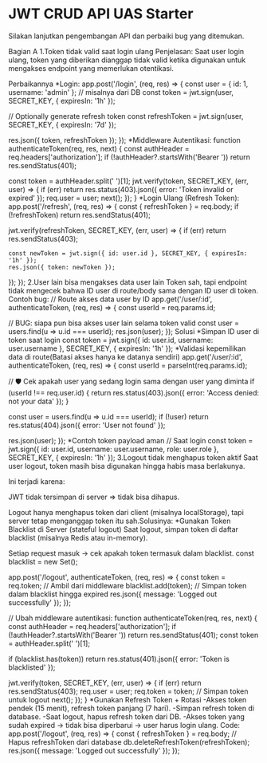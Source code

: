 # JWT CRUD API UAS Starter

Silakan lanjutkan pengembangan API dan perbaiki bug yang ditemukan.

Bagian A
1.Token tidak valid saat login ulang
Penjelasan: Saat user login ulang, token yang diberikan dianggap tidak valid ketika digunakan untuk mengakses endpoint yang memerlukan otentikasi.

Perbaikannya
*Login:
app.post('/login', (req, res) => {
  const user = { id: 1, username: 'admin' }; // misalnya dari DB
  const token = jwt.sign(user, SECRET_KEY, { expiresIn: '1h' });

  // Optionally generate refresh token
  const refreshToken = jwt.sign(user, SECRET_KEY, { expiresIn: '7d' });

  res.json({ token, refreshToken });
});
*Middleware Autentikasi:
function authenticateToken(req, res, next) {
  const authHeader = req.headers['authorization'];
  if (!authHeader?.startsWith('Bearer ')) return res.sendStatus(401);

  const token = authHeader.split(' ')[1];
  jwt.verify(token, SECRET_KEY, (err, user) => {
    if (err) return res.status(403).json({ error: 'Token invalid or expired' });
    req.user = user;
    next();
  });
}
*Login Ulang (Refresh Token):
app.post('/refresh', (req, res) => {
  const { refreshToken } = req.body;
  if (!refreshToken) return res.sendStatus(401);

  jwt.verify(refreshToken, SECRET_KEY, (err, user) => {
    if (err) return res.sendStatus(403);

    const newToken = jwt.sign({ id: user.id }, SECRET_KEY, { expiresIn: '1h' });
    res.json({ token: newToken });
  });
});
2.User lain bisa mengakses data user lain
Token sah, tapi endpoint tidak mengecek bahwa ID user di route/body sama dengan ID user di token.
Contoh bug:
// Route akses data user by ID
app.get('/user/:id', authenticateToken, (req, res) => {
  const userId = req.params.id;

  // BUG: siapa pun bisa akses user lain selama token valid
  const user = users.find(u => u.id === userId);
  res.json(user);
});
Solusi
*Simpan ID user di token saat login
const token = jwt.sign({ id: user.id, username: user.username }, SECRET_KEY, { expiresIn: '1h' });
*Validasi kepemilikan data di route(Batasi akses hanya ke datanya sendiri)
app.get('/user/:id', authenticateToken, (req, res) => {
  const userId = parseInt(req.params.id);
  
  // 🛡️ Cek apakah user yang sedang login sama dengan user yang diminta
  if (userId !== req.user.id) {
    return res.status(403).json({ error: 'Access denied: not your data' });
  }

  const user = users.find(u => u.id === userId);
  if (!user) return res.status(404).json({ error: 'User not found' });

  res.json(user);
});
*Contoh token payload aman
// Saat login
const token = jwt.sign({
  id: user.id,
  username: user.username,
  role: user.role
}, SECRET_KEY, { expiresIn: '1h' });
3.Logout tidak menghapus token aktif
Saat user logout, token masih bisa digunakan hingga habis masa berlakunya.

Ini terjadi karena:

JWT tidak tersimpan di server ⇒ tidak bisa dihapus.

Logout hanya menghapus token dari client (misalnya localStorage), tapi server tetap menganggap token itu sah.Solusinya:
*Gunakan Token Blacklist di Server (stateful logout)
Saat logout, simpan token di daftar blacklist (misalnya Redis atau in-memory).

Setiap request masuk → cek apakah token termasuk dalam blacklist.
const blacklist = new Set();

app.post('/logout', authenticateToken, (req, res) => {
  const token = req.token; // Ambil dari middleware
  blacklist.add(token); // Simpan token dalam blacklist hingga expired
  res.json({ message: 'Logged out successfully' });
});

// Ubah middleware autentikasi:
function authenticateToken(req, res, next) {
  const authHeader = req.headers['authorization'];
  if (!authHeader?.startsWith('Bearer ')) return res.sendStatus(401);
  const token = authHeader.split(' ')[1];

  if (blacklist.has(token)) return res.status(401).json({ error: 'Token is blacklisted' });

  jwt.verify(token, SECRET_KEY, (err, user) => {
    if (err) return res.sendStatus(403);
    req.user = user;
    req.token = token; // Simpan token untuk logout
    next();
  });
}
*Gunakan Refresh Token + Rotasi
-Akses token pendek (15 menit), refresh token panjang (7 hari).
-Simpan refresh token di database.
-Saat logout, hapus refresh token dari DB.
-Akses token yang sudah expired → tidak bisa diperbarui → user harus login ulang.
Code:
app.post('/logout', (req, res) => {
  const { refreshToken } = req.body;
  // Hapus refreshToken dari database
  db.deleteRefreshToken(refreshToken);
  res.json({ message: 'Logged out successfully' });
});


